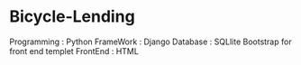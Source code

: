 # Bicycle-Lending


Programming : Python
FrameWork : Django
Database : SQLlite
Bootstrap for front end templet
FrontEnd : HTML

